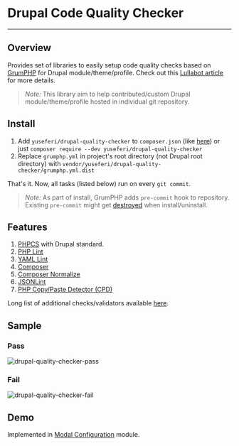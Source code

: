 # Drupal Code Quality Checker
---

## Overview

Provides set of libraries to easily setup code quality checks based on [GrumPHP](https://github.com/phpro/grumphp) for Drupal module/theme/profile. Check out this [Lullabot article](https://www.lullabot.com/articles/how-enforce-drupal-coding-standards-git) for more details.

>*Note:* This library aim to help contributed/custom Drupal module/theme/profile hosted in individual git repository.


## Install

1. Add `yuseferi/drupal-quality-checker` to `composer.json` (like [here](https://github.com/yuseferi/modal_config/blob/8.x-1.x/composer.json#L21)) or just `composer require --dev yuseferi/drupal-quality-checker`
2. Replace `grumphp.yml` in project's root directory (not Drupal root directory) with `vendor/yuseferi/drupal-quality-checker/grumphp.yml.dist`

That's it. Now, all tasks (listed below) run on every `git commit`.

>*Note:* As part of install, GrumPHP adds `pre-commit` hook to repository. Existing `pre-commit` might get [destroyed](https://github.com/phpro/grumphp/issues/416) when install/uninstall.

## Features

1. [PHPCS](https://github.com/squizlabs/PHP_CodeSniffer) with Drupal standard.
1. [PHP Lint](http://www.icosaedro.it/phplint/)
1. [YAML Lint](http://www.yamllint.com/)
1. [Composer](https://github.com/composer/composer)
1. [Composer Normalize](https://github.com/ergebnis/composer-normalize)
1. [JSONLint](https://jsonlint.com/)
1. [PHP Copy/Paste Detector (CPD)](https://github.com/sebastianbergmann/phpcpd)

Long list of additional checks/validators available [here](https://github.com/phpro/grumphp/blob/master/doc/tasks.md#tasks-1).

## Sample

### Pass
![drupal-quality-checker-pass](./docs/images/drupal-quality-checker-pass.png)

### Fail
![drupal-quality-checker-fail](./docs/images/drupal-quality-checker-fail.png)

## Demo
Implemented in [Modal Configuration](https://github.com/yuseferi/modal_config) module.

